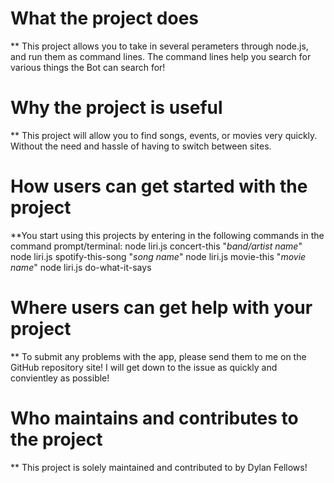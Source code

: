 # What the project does

** This project allows you to take in several perameters through node.js, and run them as command lines. The command lines help you search for various things the Bot can search for!

# Why the project is useful

** This project will allow you to find songs, events, or movies very quickly. Without the need and hassle of having to switch between sites.

# How users can get started with the project

 **You start using this projects by entering in the following commands in the command prompt/terminal:
      node liri.js concert-this "*band/artist name*"
      node liri.js spotify-this-song "*song name*"
      node liri.js movie-this "*movie name*"
      node liri.js do-what-it-says

# Where users can get help with your project

** To submit any problems with the app, please send them to me on the GitHub repository site! I will get down to the issue as quickly and convientley as possible!

# Who maintains and contributes to the project

** This project is solely maintained and contributed to by Dylan Fellows!